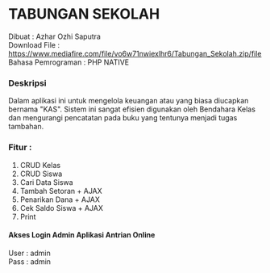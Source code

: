 # TABUNGAN SEKOLAH
Dibuat : Azhar Ozhi Saputra <br>
Download File : https://www.mediafire.com/file/vo6w71nwiexlhr6/Tabungan_Sekolah.zip/file<br>
Bahasa Pemrograman : PHP NATIVE

### Deskripsi
Dalam aplikasi ini untuk mengelola keuangan atau yang biasa diucapkan bernama "KAS". Sistem ini sangat efisien digunakan oleh Bendahara Kelas dan mengurangi pencatatan pada buku yang tentunya menjadi tugas tambahan.

### Fitur :
1. CRUD Kelas
2. CRUD Siswa
3. Cari Data Siswa
4. Tambah Setoran + AJAX
5. Penarikan Dana + AJAX
6. Cek Saldo Siswa + AJAX
7. Print

#### Akses Login Admin Aplikasi Antrian Online
User : admin<br>
Pass : admin